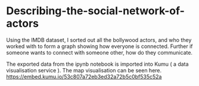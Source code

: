 # Describing-the-social-network-of-actors
Using the IMDB dataset, I sorted out all the bollywood actors, and who they worked with to form a graph showing how everyone is connected. Further if someone wants to connect with someone other, how do they communicate.

The exported data from the ipynb notebook is imported into Kumu ( a data visualisation service ).
The map visualisation can be seen here.
https://embed.kumu.io/53c807a72eb3ed32a72b5c0bf535c52a
